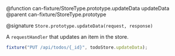 @function can-fixture/StoreType.prototype.updateData updateData
@parent can-fixture/StoreType.prototype

@signature `Store.prototype.updateData(request, response)`

A `requestHandler` that updates an item in the store.

```js
fixture("PUT /api/todos/{_id}", todoStore.updateData);
```
